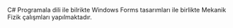 C# Programala dili ile bilrikte Windows Forms tasarımları ile birlikte
Mekanik Fizik çalışmları yapılmaktadır.

